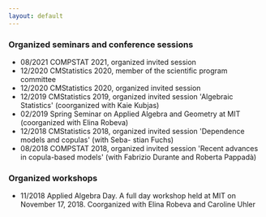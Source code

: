 ```yaml
---
layout: default
---
```



### Organized seminars and conference sessions

* 08/2021	COMPSTAT 2021, organized invited session
* 12/2020	CMStatistics 2020, member of the scientific program committee
* 12/2020	CMStatistics 2020, organized invited session
* 12/2019	CMStatistics 2019, organized invited session 'Algebraic Statistics' (coorganized with Kaie Kubjas)
* 02/2019	Spring Seminar on Applied Algebra and Geometry at MIT (coorganized with Elina Robeva)
* 12/2018	CMStatistics 2018, organized invited session 'Dependence models and copulas' (with Seba- stian Fuchs)
* 08/2018	COMPSTAT 2018, organized invited session 'Recent advances in copula-based models' (with Fabrizio Durante and Roberta Pappadà)


### Organized workshops

* 11/2018	Applied Algebra Day. A full day workshop held at MIT on November 17, 2018. Coorganized with Elina Robeva and Caroline Uhler